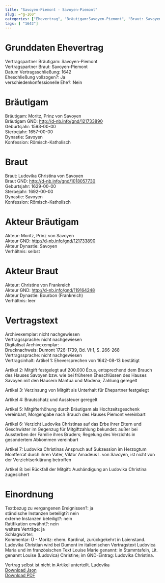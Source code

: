 ```yaml
---
title: "Savoyen-Piemont - Savoyen-Piemont"
slug: ="g-160"
categories: ["Ehevertrag", "Bräutigam:Savoyen-Piemont", "Braut: Savoyen-Piemont", "Eheschließung vollzogen?:Ja", "verschiedenkonfessionelle Ehe?:Nein", "Dynastie Bräutigam:Savoyen", "Akteur Bräutigam:Moritz, Prinz von Savoyen", "Akteur Braut:Christine von Frankreich", "Textbezug?:ja", "Ständisch?:nein", "Ratifikation?:nein", "Sonstiges?:ja", "Bräutigam:Savoyen-Piemont", "Braut: Savoyen-Piemont"]
tags: [ "1642"]
---
```

<!--more-->

# Grunddaten Ehevertrag

Vertragspartner Bräutigam: Savoyen-Piemont<br>
Vertragspartner Braut: Savoyen-Piemont<br>
Datum Vertragsschließung: 1642<br>
Eheschließung vollzogen?: Ja<br>
verschiedenkonfessionelle Ehe?: Nein<br>
# Bräutigam

Bräutigam: Moritz, Prinz von Savoyen<br>
Bräutigam GND: http://d-nb.info/gnd/121733890<br>
Geburtsjahr: 1593-00-00<br>
Sterbejahr: 1657-00-00<br>
Dynastie: Savoyen<br>
Konfession: Römisch-Katholisch<br>
# Braut

Braut: Ludovika Christina von Savoyen<br>
Braut GND: http://d-nb.info/gnd/1018057730<br>
Geburtsjahr: 1629-00-00<br>
Sterbejahr: 1692-00-00<br>
Dynastie: Savoyen<br>
Konfession: Römisch-Katholisch<br>
# Akteur Bräutigam

Akteur: Moritz, Prinz von Savoyen<br>
Akteur GND: http://d-nb.info/gnd/121733890<br>
Akteur Dynastie: Savoyen<br>
Verhältnis: selbst<br>
# Akteur Braut

Akteur: Christine von Frankreich<br>
Akteur GND: http://d-nb.info/gnd/119164248<br>
Akteur Dynastie: Bourbon (Frankreich)<br>
Verhältnis: leer<br>
# Vertragstext

Archivexemplar: nicht nachgewiesen<br>
Vertragssprache: nicht nachgewiesen<br>
Digitalisat Archivexemplar: -<br>
Drucknachweis: Dumont 1726-1739, Bd. VI:1, S. 266-268<br>
Vertragssprache: nicht nachgewiesen<br>
Vertragsinhalt: Artikel 1: Eheversprechen von 1642-08-13 bestätigt

Artikel 2: Mitgift festgelegt auf 200.000 Écus, entsprechend dem Brauch des Hauses Savoyen bzw. wie bei früheren Eheschlüssen des Hauses Savoyen mit den Häusern Mantua und Modena; Zahlung geregelt

Artikel 3: Verzinsung von Mitgift als Unterhalt für Ehepartner festgelegt

Artikel 4: Brautschatz und Aussteuer geregelt

Artikel 5: Mitgifterhöhung durch Bräutigam als Hochzeitsgeschenk vereinbart, Morgengabe nach Brauch des Hauses Piemont vereinbart

Artikel 6: Verzicht Ludovika Christinas auf das Erbe ihrer Eltern und Geschwister im Gegenzug für Mitgiftzahlung bekundet: außer bei Aussterben der Familie ihres Bruders; Regelung des Verzichts in gesondertem Abkommen vereinbart 

Artikel 7: Ludovika Christinas Anspruch auf Sukzession im Herzogtum Montferrat durch ihren Vater, Viktor Amadeus I. von Savoyen, ist nicht von der Verzichtserklärung betroffen

Artikel 8: bei Rückfall der Mitgift: Aushändigung an Ludovika Christina zugesichert<br>
# Einordnung

Textbezug zu vergangenen Ereignissen?: ja<br>
ständische Instanzen beteiligt?: nein<br>
externe Instanzen beteiligt?: nein<br>
Ratifikation erwähnt?: nein<br>
weitere Verträge: ja<br>
Schlagwörter: 
<br>
Kommentar: Ü - Moritz: ehem. Kardinal, zurückgekehrt in Laienstand. Ludovika Christian wird bei Dumont im italienischen Vertragstext Ludovica Maria und im französischen Text Louise Marie genannt: in Stammtafeln, Lit. genannt Louise (Ludovica) Christine; im GND-Eintrag: Ludovika Christina.

Vertrag selbst ist nicht in Artikel unterteilt. Ludovika <br>
[Download Json](/vertraege/vertrag-160.json)<br>
[Download PDF](/vertraege/v161.pdf)